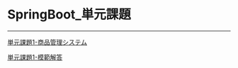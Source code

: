# SpringBoot_単元課題

---

[単元課題1-商品管理システム](/contents/SpringBoot/単元課題1.html)

[単元課題1-模範解答](https://github.com/tc-kishimoto/ProductManagement)
